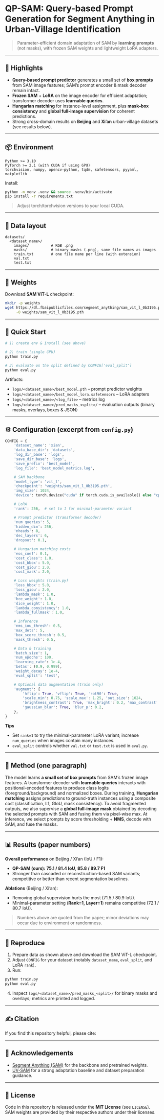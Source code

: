 # QP-SAM: Query-based Prompt Generation for Segment Anything in Urban-Village Identification

> Parameter-efficient domain adaptation of SAM by **learning prompts** (not masks), with frozen SAM weights and lightweight LoRA adapters.

---

## 🔹 Highlights

* **Query-based prompt predictor** generates a small set of **box prompts** from SAM image features; SAM’s prompt encoder & mask decoder remain intact.
* **Frozen SAM** + **LoRA** on the image encoder for efficient adaptation; transformer decoder uses **learnable queries**.
* **Hungarian matching** for instance-level assignment, plus **mask–box consistency** and **global full-image supervision** for coherent predictions.
* Strong cross-domain results on **Beijing** and **Xi’an** urban-village datasets (see results below).&#x20;

---

## 📦 Environment

```text
Python >= 3.10
PyTorch >= 2.1 (with CUDA if using GPU)
torchvision, numpy, opencv-python, tqdm, safetensors, pyyaml, matplotlib
```

Install:

```bash
python -m venv .venv && source .venv/bin/activate
pip install -r requirements.txt
```

> Adjust torch/torchvision versions to your local CUDA.

---

## 📂 Data layout

```
datasets/
  <dataset_name>/
    images/          # RGB .png
    masks/           # binary masks (.png), same file names as images
    train.txt        # one file name per line (with extension)
    val.txt
    test.txt
```

---

## 🔧 Weights

Download **SAM ViT-L** checkpoint:

```bash
mkdir -p weights
wget https://dl.fbaipublicfiles.com/segment_anything/sam_vit_l_0b3195.pth \
     -O weights/sam_vit_l_0b3195.pth
```

---

## 🚀 Quick Start

```bash
# 1) create env & install (see above)

# 2) train (single GPU)
python train.py

# 3) evaluate on the split defined by CONFIG['eval_split']
python eval.py
```

Artifacts:

* `logs/<dataset_name>/best_model.pth` – prompt predictor weights
* `logs/<dataset_name>/best_model_lora.safetensors` – LoRA adapters
* `logs/<dataset_name>/<log_file>` – metrics log
* `logs/<dataset_name>/pred_masks_<split>/` – evaluation outputs (binary masks, overlays, boxes & JSON)

---

## ⚙️ Configuration (excerpt from `config.py`)

```python
CONFIG = {
    'dataset_name': 'xian',
    'data_base_dir': 'datasets',
    'log_dir_base': 'logs',
    'save_dir_base': 'logs',
    'save_prefix': 'best_model',
    'log_file': 'best_model_metrics.log',

    # SAM backbone
    'model_type': 'vit_l',
    'checkpoint': 'weights/sam_vit_l_0b3195.pth',
    'img_size': 1024,
    'device': torch.device("cuda" if torch.cuda.is_available() else "cpu"),

    # LoRA
    'rank': 256,  # set to 1 for minimal-parameter variant

    # Prompt predictor (transformer decoder)
    'num_queries': 5,
    'hidden_dim': 256,
    'nheads': 8,
    'dec_layers': 6,
    'dropout': 0.1,

    # Hungarian matching costs
    'eos_coef': 0.1,
    'cost_class': 1.0,
    'cost_bbox': 5.0,
    'cost_giou': 2.0,
    'cost_mask': 2.0,

    # Loss weights (train.py)
    'loss_bbox': 5.0,
    'loss_giou': 2.0,
    'lambda_mask': 1.0,
    'bce_weight': 1.0,
    'dice_weight': 1.0,
    'lambda_consistency': 1.0,
    'lambda_fullmask': 1.0,

    # Inference
    'nms_iou_thresh': 0.5,
    'max_dets': 5,
    'box_score_thresh': 0.5,
    'mask_thresh': 0.5,

    # Data & training
    'batch_size': 1,
    'num_epochs': 100,
    'learning_rate': 1e-4,
    'betas': (0.9, 0.999),
    'weight_decay': 1e-4,
    'eval_split': 'test',

    # Optional data augmentation (train only)
    'augment': {
        'hflip': True, 'vflip': True, 'rot90': True,
        'scale_min': 0.75, 'scale_max': 1.25, 'out_size': 1024,
        'brightness_contrast': True, 'max_bright': 0.2, 'max_contrast': 0.2,
        'gaussian_blur': True, 'blur_p': 0.2,
    },
}
```

**Tips**

* Set `rank=1` to try the minimal-parameter LoRA variant; increase `num_queries` when images contain many instances.
* `eval_split` controls whether `val.txt` or `test.txt` is used in `eval.py`.

---

## 🧠 Method (one paragraph)

The model learns **a small set of box prompts** from SAM’s frozen image features. A transformer decoder with **learnable queries** interacts with positional-encoded features to produce class logits (foreground/background) and normalized boxes. During training, **Hungarian matching** assigns predictions to ground-truth instances using a composite cost (classification, L1, GIoU, mask consistency). To avoid fragmented outputs, we also supervise a **global full-image mask** obtained by decoding the selected prompts with SAM and fusing them via pixel-wise max. At inference, we select prompts by score thresholding + **NMS**, decode with SAM, and fuse the masks.&#x20;

---

## 📊 Results (paper numbers)

**Overall performance** on Beijing / Xi’an (IoU / F1):

* **QP-SAM (ours):** **75.1 / 81.4 IoU**, **85.8 / 89.7 F1**
* Stronger than cascaded or reconstruction-based SAM variants; competitive or better than recent segmentation baselines.&#x20;

**Ablations** (Beijing / Xi’an):

* Removing global supervision hurts the most (71.5 / 80.9 IoU).
* Minimal-parameter setting (**Rank=1, Layer=1**) remains competitive (72.1 / 80.7 IoU).&#x20;

> Numbers above are quoted from the paper; minor deviations may occur due to environment or randomness.&#x20;

---

## 🧪 Reproduce

1. Prepare data as shown above and download the SAM ViT-L checkpoint.
2. Adjust `CONFIG` for your dataset (notably `dataset_name`, `eval_split`, and LoRA `rank`).
3. Run:

```bash
python train.py
python eval.py
```

4. Inspect `logs/<dataset_name>/pred_masks_<split>/` for binary masks and overlays; metrics are printed and logged.

---

## ✍️ Citation

If you find this repository helpful, please cite:


---

## 🙏 Acknowledgements

* [Segment Anything (SAM)](https://github.com/facebookresearch/segment-anything) for the backbone and pretrained weights.
* [UV-SAM](https://github.com/tsinghua-fib-lab/UV-SAM) for a strong adaptation baseline and dataset preparation guidance.

---

## 📜 License

Code in this repository is released under the **MIT License** (see `LICENSE`). SAM weights are provided by their respective authors under their licenses.

